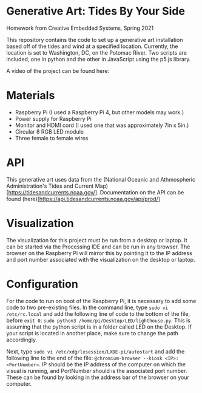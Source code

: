 # Generative Art: Tides By Your Side
Homework from Creative Embedded Systems, Spring 2021

This repository contains the code to set up a generative art installation based off of the tides and wind at a specified location. Currently, the location is set to Washington, DC, on the Potomac River. Two scripts are included, one in python and the other in JavaScript using the p5.js library. 

A video of the project can be found here:

# Materials
- Raspberry Pi (I used a Raspberry Pi 4, but other models may work.)
- Power supply for Raspberry Pi
- Monitor and HDMI cord (I used one that was approximately 7in x 5in.)
- Circular 8 RGB LED module
- Three female to female wires

# API
This generative art uses data from the (National Oceanic and Athmospheric Administration's Tides and Current Map)[https://tidesandcurrents.noaa.gov/]. Documentation on the API can be found (here)[https://api.tidesandcurrents.noaa.gov/api/prod/]

# Visualization
The visualization for this project must be run from a desktop or laptop. It can be started via the Processing IDE and can be run in any browser. The browser on the Raspberry Pi will mirror this by pointing it to the IP address and port number associated with the visualization on the desktop or laptop.

# Configuration
For the code to run on boot of the Raspberry Pi, it is necessary to add some code to two pre-existing files. In the command line, type `sudo vi /etc/rc.local` and add the following line of code to the bottom of the file, before `exit 0`: `sudo python3 /home/pi/Desktop/LED/lighthouse.py`. This is assuming that the python script is in a folder called LED on the Desktop. If your script is located in another place, make sure to change the path accordingly. 

Next, type `sudo vi /etc/xdg/lxsession/LXDE-pi/autostart` and add the following line to the end of the file: `@chromium-browser --kiosk <IP>:<PortNumber>`. IP should be the IP address of the computer on which the visual is running, and PortNumber should is the associated port number. These can be found by looking in the address bar of the browser on your computer.

